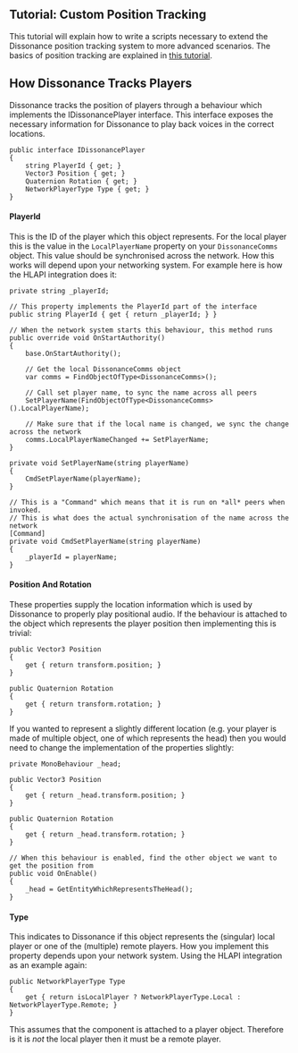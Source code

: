 ## Tutorial: Custom Position Tracking

This tutorial will explain how to write a scripts necessary to extend the Dissonance position tracking system to more advanced scenarios. The basics of position tracking are explained in [this tutorial](/Tutorials/Position-Tracking.md).

## How Dissonance Tracks Players

Dissonance tracks the position of players through a behaviour which implements the IDissonancePlayer interface. This interface exposes the necessary information for Dissonance to play back voices in the correct locations.

```
public interface IDissonancePlayer
{
    string PlayerId { get; }
    Vector3 Position { get; }
    Quaternion Rotation { get; }
    NetworkPlayerType Type { get; }
}
```

#### PlayerId

This is the ID of the player which this object represents. For the local player this is the value in the `LocalPlayerName` property on your `DissonanceComms` object. This value should be synchronised across the network. How this works will depend upon your networking system. For example here is how the HLAPI integration does it:

```
private string _playerId;

// This property implements the PlayerId part of the interface
public string PlayerId { get { return _playerId; } }

// When the network system starts this behaviour, this method runs
public override void OnStartAuthority()
{
    base.OnStartAuthority();

    // Get the local DissonanceComms object 
    var comms = FindObjectOfType<DissonanceComms>();

    // Call set player name, to sync the name across all peers
    SetPlayerName(FindObjectOfType<DissonanceComms>().LocalPlayerName);
    
    // Make sure that if the local name is changed, we sync the change across the network
    comms.LocalPlayerNameChanged += SetPlayerName;
}

private void SetPlayerName(string playerName)
{
    CmdSetPlayerName(playerName);
}

// This is a "Command" which means that it is run on *all* peers when invoked.
// This is what does the actual synchronisation of the name across the network
[Command]
private void CmdSetPlayerName(string playerName)
{
    _playerId = playerName;
}
```

#### Position And Rotation

These properties supply the location information which is used by Dissonance to properly play positional audio. If the behaviour is attached to the object which represents the player position then implementing this is trivial:

```
public Vector3 Position
{
    get { return transform.position; }
}

public Quaternion Rotation
{
    get { return transform.rotation; }
}
```

If you wanted to represent a slightly different location (e.g. your player is made of multiple object, one of which represents the head) then you would need to change the implementation of the properties slightly:

```
private MonoBehaviour _head;

public Vector3 Position
{
    get { return _head.transform.position; }
}

public Quaternion Rotation
{
    get { return _head.transform.rotation; }
}

// When this behaviour is enabled, find the other object we want to get the position from
public void OnEnable()
{
    _head = GetEntityWhichRepresentsTheHead();
}
```

#### Type

This indicates to Dissonance if this object represents the (singular) local player or one of the (multiple) remote players. How you implement this property depends upon your network system. Using the HLAPI integration as an example again:

```
public NetworkPlayerType Type
{
    get { return isLocalPlayer ? NetworkPlayerType.Local : NetworkPlayerType.Remote; }
}
```

This assumes that the component is attached to a player object. Therefore is it is *not* the local player then it must be a remote player.